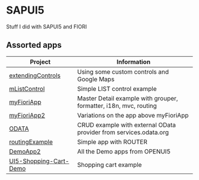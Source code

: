 # SAPUI5
Stuff I did with SAPUI5 and FIORI


## Assorted apps
Project | Information
--- | ---
[extendingControls](https://github.com/rdquintas/sapui5/tree/master/extendingControls) | Using some custom controls and Google Maps
[mListControl](https://github.com/rdquintas/sapui5/tree/master/mListControl) | Simple LIST control example
[myFioriApp](https://github.com/rdquintas/sapui5/tree/master/myFioriApp) | Master Detail example with grouper, formatter, i18n, mvc, routing
[myFioriApp2](https://github.com/rdquintas/sapui5/tree/master/myFioriApp2) | Variations on the app above myFioriApp
[ODATA](https://github.com/rdquintas/sapui5/tree/master/ODATA) | CRUD example with external OData provider from services.odata.org
[routingExample](https://github.com/rdquintas/sapui5/tree/master/routingExample) | Simple app with ROUTER
[DemoApp2](https://github.com/rdquintas/sapui5/tree/master/DemoApp2) | All the Demo apps from OPENUI5
[UI5-Shopping-Cart-Demo](https://github.com/rdquintas/sapui5/tree/master/UI5-Shopping-Cart-Demo) | Shopping cart example


